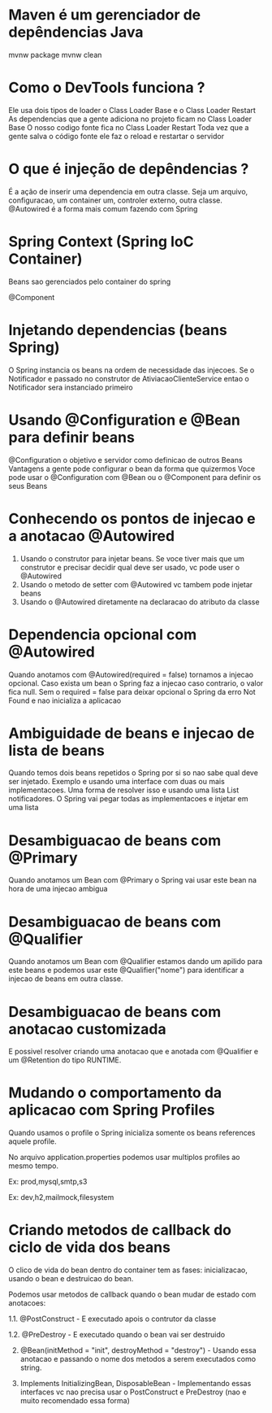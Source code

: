 # Maven é um gerenciador de depêndencias Java

mvnw package
mvnw clean

# Como o DevTools funciona ?

Ele usa dois tipos de loader o Class Loader Base e o Class Loader Restart
As dependencias que a gente adiciona no projeto ficam no Class Loader Base
O nosso codigo fonte fica no Class Loader Restart
Toda vez que a gente salva o código fonte ele faz o reload e restartar o servidor

# O que é injeção de depêndencias ?

É a ação de inserir uma dependencia em outra classe. 
Seja um arquivo, configuracao, um container um, controler externo, outra classe.
@Autowired é a forma mais comum fazendo com Spring

# Spring Context (Spring IoC Container)

Beans sao gerenciados pelo container do spring

@Component

# Injetando dependencias (beans Spring)

O Spring instancia os beans na ordem de necessidade das injecoes. 
Se o Notificador e passado no construtor de AtiviacaoClienteService 
entao o Notificador sera instanciado primeiro

# Usando @Configuration e @Bean para definir beans

@Configuration o objetivo e servidor como definicao de outros Beans
Vantagens a gente pode configurar o bean da forma que quizermos
Voce pode usar o @Configuration com @Bean ou o @Component para definir os seus Beans

# Conhecendo os pontos de injecao e a anotacao @Autowired
1. Usando o construtor para injetar beans. Se voce tiver mais que um construtor e precisar decidir qual deve ser usado, vc pode user o @Autowired
2. Usando o metodo de setter com @Autowired vc tambem pode injetar beans
3. Usando o @Autowired diretamente na declaracao do atributo da classe

# Dependencia opcional com @Autowired

Quando anotamos com @Autowired(required = false) tornamos a injecao opcional. Caso exista um bean o Spring faz a injecao caso contrario, o valor fica null.
Sem o required = false para deixar opcional o Spring da erro Not Found e nao inicializa a aplicacao

# Ambiguidade de beans e injecao de lista de beans

Quando temos dois beans repetidos o Spring por si so nao sabe qual deve ser injetado. Exemplo e usando uma interface com duas ou mais implementacoes.
Uma forma de resolver isso e usando uma lista List<Notificador> notificadores. O Spring vai pegar todas as implementacoes e injetar em uma lista

# Desambiguacao de beans com @Primary

Quando anotamos um Bean com @Primary o Spring vai usar este bean na hora de uma injecao ambigua

# Desambiguacao de beans com @Qualifier

Quando anotamos um Bean com @Qualifier estamos dando um apilido para este beans e podemos usar este @Qualifier("nome") para identificar a injecao de beans em outra classe.

# Desambiguacao de beans com anotacao customizada

E possivel resolver criando uma anotacao que e anotada com @Qualifier e um @Retention do tipo RUNTIME.

# Mudando o comportamento da aplicacao com Spring Profiles
Quando usamos o profile o Spring inicializa somente os beans references aquele profile.

No arquivo application.properties podemos usar multiplos profiles ao mesmo tempo. 

Ex: prod,mysql,smtp,s3

Ex: dev,h2,mailmock,filesystem

# Criando metodos de callback do ciclo de vida dos beans

O clico de vida do bean dentro do container tem as fases: inicializacao, usando o bean e destruicao do bean.

Podemos usar metodos de callback quando o bean mudar de estado com anotacoes: 

1.1. @PostConstruct - E executado apois o contrutor da classe

1.2. @PreDestroy - E executado quando o bean vai ser destruido

2. @Bean(initMethod = "init", destroyMethod = "destroy") - Usando essa anotacao e passando o nome dos metodos a serem executados como string.

3. Implements InitializingBean, DisposableBean - Implementando essas interfaces vc nao precisa usar o PostConstruct e PreDestroy (nao e muito recomendado essa forma)
